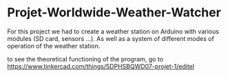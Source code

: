 # Projet-Worldwide-Weather-Watcher
For this project we had to create a weather station on Arduino with various modules (SD card, sensors ...). As well as a system of different modes of operation of the weather station.


to see the theoretical functioning of the program, go to https://www.tinkercad.com/things/5DPHSBQWD07-projet-1/editel

